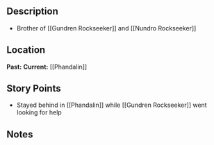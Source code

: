 ## Description
- Brother of [[Gundren Rockseeker]] and [[Nundro Rockseeker]]
## Location
**Past:** 
**Current:** [[Phandalin]]
## Story Points
- Stayed behind in [[Phandalin]] while [[Gundren Rockseeker]] went looking for help
## Notes
